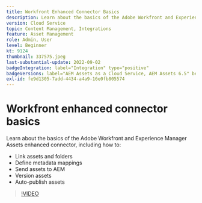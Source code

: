 ```yaml
---
title: Workfront Enhanced Connector Basics
description: Learn about the basics of the Adobe Workfront and Experience Manager Assets enhanced connector.
version: Cloud Service
topic: Content Management, Integrations
feature: Asset Management
role: Admin, User
level: Beginner
kt: 9124
thumbnail: 337575.jpeg
last-substantial-update: 2022-09-02
badgeIntegration: label="Integration" type="positive"
badgeVersions: label="AEM Assets as a Cloud Service, AEM Assets 6.5" before-title="false"
exl-id: fe9d1305-7add-4434-a4a9-16e0fb805574
---
```

# Workfront enhanced connector basics

Learn about the basics of the Adobe Workfront and Experience Manager Assets enhanced connector, including how to:

+ Link assets and folders
+ Define metadata mappings
+ Send assets to AEM
+ Version assets
+ Auto-publish assets

>[!VIDEO](https://video.tv.adobe.com/v/337575?quality=12&learn=on)
